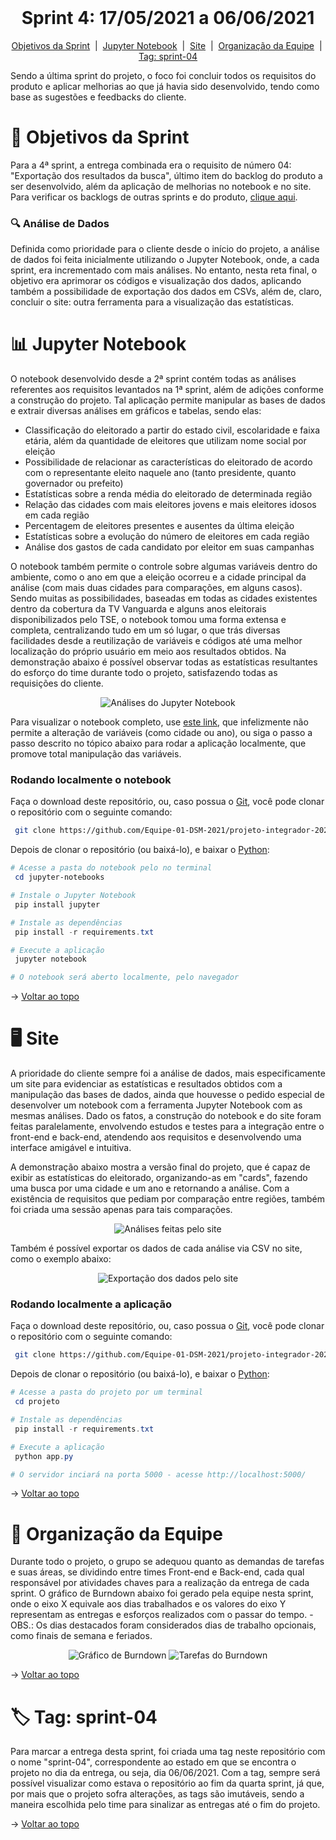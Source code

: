 <br id="topo">

<h1 align="center"> Sprint 4: 17/05/2021 a 06/06/2021 </h1>

<p align="center"> 
    <a href="#objetivos">Objetivos da Sprint</a> &nbsp|&nbsp  
    <a href="#notebook">Jupyter Notebook</a> &nbsp|&nbsp  
    <a href="#site">Site</a> &nbsp|&nbsp  
    <a href="#org-equipe">Organização da Equipe</a> &nbsp|&nbsp  
    <a href="#tag">Tag: sprint-04</a>
</p>
   
Sendo a última sprint do projeto, o foco foi concluir todos os requisitos do produto e aplicar melhorias ao que já havia sido desenvolvido, tendo como base as sugestões e feedbacks do cliente.

<span id="objetivos">

# :dart: Objetivos da Sprint

Para a 4ª sprint, a entrega combinada era o requisito de número 04: "Exportação dos resultados da busca", último item do backlog do produto a ser desenvolvido, além da aplicação de melhorias no notebook e no site. Para verificar os backlogs de outras sprints e do produto, [clique aqui](https://github.com/Equipe-01-DSM-2021/projeto-integrador-2021-1#backlogs).

### :mag: Análise de Dados

Definida como prioridade para o cliente desde o início do projeto, a análise de dados foi feita inicialmente utilizando o Jupyter Notebook, onde, a cada sprint, era incrementado com mais análises. No entanto, nesta reta final, o objetivo era aprimorar os códigos e visualização dos dados, aplicando também a possibilidade de exportação dos dados em CSVs, além de, claro, concluir o site: outra ferramenta para a visualização das estatísticas.

<span id="notebook">

# :bar_chart: Jupyter Notebook

O notebook desenvolvido desde a 2ª sprint contém todas as análises referentes aos requisitos levantados na 1ª sprint, além de adições conforme a construção do projeto. Tal aplicação permite manipular as bases de dados e extrair diversas análises em gráficos e tabelas, sendo elas:

- Classificação do eleitorado a partir do estado civil, escolaridade e faixa etária, além da quantidade de eleitores que utilizam nome social por eleição
- Possibilidade de relacionar as características do eleitorado de acordo com o representante eleito naquele ano (tanto presidente, quanto governador ou prefeito)
- Estatísticas sobre a renda média do eleitorado de determinada região
- Relação das cidades com mais eleitores jovens e mais eleitores idosos em cada região
- Percentagem de eleitores presentes e ausentes da última eleição
- Estatísticas sobre a evolução do número de eleitores em cada região
- Análise dos gastos de cada candidato por eleitor em suas campanhas

O notebook também permite o controle sobre algumas variáveis dentro do ambiente, como o ano em que a eleição ocorreu e a cidade principal da análise (com mais duas cidades para comparações, em alguns casos). Sendo muitas as possibilidades, baseadas em todas as cidades existentes dentro da cobertura da TV Vanguarda e alguns anos eleitorais disponibilizados pelo TSE, o notebook tomou uma forma extensa e completa, centralizando tudo em um só lugar, o que trás diversas facilidades desde a reutilização de variáveis e códigos até uma melhor localização do próprio usuário em meio aos resultados obtidos. Na demonstração abaixo é possível observar todas as estatísticas resultantes do esforço do time durante todo o projeto, satisfazendo todas as requisições do cliente.

<div align="center">
  <img src="demo-jupyter.gif" alt="Análises do Jupyter Notebook">
</div>

Para visualizar o notebook completo, use [este link](https://nbviewer.jupyter.org/github/Equipe-01-DSM-2021/projeto-integrador-2021-1/blob/c0de58609ce020459126b7dee2df843f553fe933/jupyter-notebooks/AnaliseDadosEleitorais.ipynb), que infelizmente não permite a alteração de variáveis (como cidade ou ano), ou siga o passo a passo descrito no tópico abaixo para rodar a aplicação localmente, que promove total manipulação das variáveis.

### Rodando localmente o notebook

Faça o download deste repositório, ou, caso possua o [Git](https://git-scm.com/), você pode clonar o repositório com o seguinte comando:

```bash
 git clone https://github.com/Equipe-01-DSM-2021/projeto-integrador-2021-1.git
```

Depois de clonar o repositório (ou baixá-lo), e baixar o [Python](https://www.python.org/downloads/):

```powershell
# Acesse a pasta do notebook pelo no terminal
 cd jupyter-notebooks

# Instale o Jupyter Notebook
 pip install jupyter

# Instale as dependências
 pip install -r requirements.txt

# Execute a aplicação
 jupyter notebook

# O notebook será aberto localmente, pelo navegador
```

→ [Voltar ao topo](#topo)

<span id="site">

# :desktop_computer: Site

A prioridade do cliente sempre foi a análise de dados, mais especificamente um site para evidenciar as estatísticas e resultados obtidos com a manipulação das bases de dados, ainda que houvesse o pedido especial de desenvolver um notebook com a ferramenta Jupyter Notebook com as mesmas análises. Dado os fatos, a construção do notebook e do site foram feitas paralelamente, envolvendo estudos e testes para a integração entre o front-end e back-end, atendendo aos requisitos e desenvolvendo uma interface amigável e intuitiva.

A demonstração abaixo mostra a versão final do projeto, que é capaz de exibir as estatísticas do eleitorado, organizando-as em "cards", fazendo uma busca por uma cidade e um ano e retornando a análise. Com a existência de requisitos que pediam por comparação entre regiões, também foi criada uma sessão apenas para tais comparações.

<div align="center">
  <img src="demo-site.gif" alt="Análises feitas pelo site">
</div>

Também é possível exportar os dados de cada análise via CSV no site, como o exemplo abaixo:

<div align="center">
  <img src="demo-site-exportacao.gif" alt="Exportação dos dados pelo site">
</div>

### Rodando localmente a aplicação

Faça o download deste repositório, ou, caso possua o [Git](https://git-scm.com/), você pode clonar o repositório com o seguinte comando:

```bash
 git clone https://github.com/Equipe-01-DSM-2021/projeto-integrador-2021-1.git
```

Depois de clonar o repositório (ou baixá-lo), e baixar o [Python](https://www.python.org/downloads/):

```powershell
# Acesse a pasta do projeto por um terminal
 cd projeto

# Instale as dependências
 pip install -r requirements.txt

# Execute a aplicação
 python app.py

# O servidor inciará na porta 5000 - acesse http://localhost:5000/
```

→ [Voltar ao topo](#topo)

<span id="org-equipe">
	
# :busts_in_silhouette: Organização da Equipe
Durante todo o projeto, o grupo se adequou quanto as demandas de tarefas e suas áreas, se dividindo entre times Front-end e Back-end, cada qual responsável por atividades chaves para a realização da entrega de cada sprint. O gráfico de Burndown abaixo foi gerado pela equipe nesta sprint, onde o eixo X equivale aos dias trabalhados e os valores do eixo Y representam as entregas e esforços realizados com o passar do tempo. 
    - OBS.: Os dias destacados foram considerados dias de trabalho opcionais, como finais de semana e feriados.

<div align="center">
    <img src="burndown-chart-sprint-4.PNG" alt="Gráfico de Burndown">
    <img src="burndown-tarefas-sprint-4.PNG" alt="Tarefas do Burndown">
</div>

→ [Voltar ao topo](#topo)

<span id="tag">

# :label: Tag: sprint-04

Para marcar a entrega desta sprint, foi criada uma tag neste repositório com o nome "sprint-04", correspondente ao estado em que se encontra o projeto no dia da entrega, ou seja, dia 06/06/2021. Com a tag, sempre será possível visualizar como estava o repositório ao fim da quarta sprint, já que, por mais que o projeto sofra alterações, as tags são imutáveis, sendo a maneira escolhida pelo time para sinalizar as entregas até o fim do projeto.

→ [Voltar ao topo](#topo)
